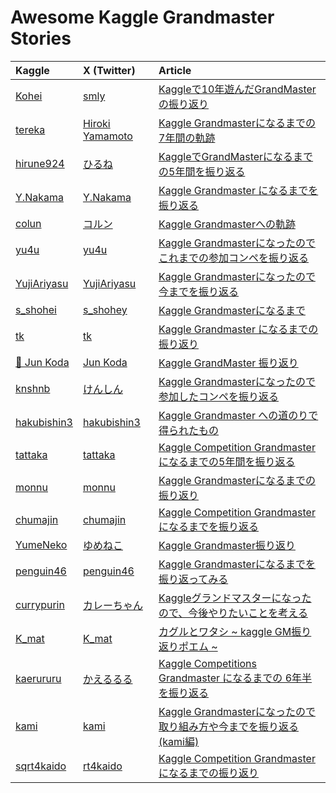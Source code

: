 # Awesome Kaggle Grandmaster Stories

| Kaggle                                             | X (Twitter)                                | Article                                                                                                                     |
|:---------------------------------------------------|:-------------------------------------------|:----------------------------------------------------------------------------------------------------------------------------|
| [Kohei](https://www.kaggle.com/confirm)            | [smly](https://x.com/smly)                 | [Kaggleで10年遊んだGrandMasterの振り返り](https://ho.lc/blog/kaggle_grandmaster_10yrs/)                                               |
| [tereka](https://www.kaggle.com/tereka)            | [Hiroki Yamamoto](https://x.com/tereka114) | [Kaggle Grandmasterになるまでの7年間の軌跡](https://nonbiri-tereka.hatenablog.com/entry/2021/12/25/221425)                             |
| [hirune924](https://www.kaggle.com/hirune924)      | [ひるね](https://x.com/hirune924)             | [KaggleでGrandMasterになるまでの5年間を振り返る](https://zenn.dev/hirune924/articles/6519ee83e817a9)                                      |
| [Y.Nakama](https://www.kaggle.com/yasufuminakama)  | [Y.Nakama](https://x.com/NmaViv)           | [Kaggle Grandmaster になるまでを振り返る](https://nmaviv.hatenablog.com/entry/2020/12/13/154455)                                      |
| [colun](https://www.kaggle.com/coluna)             | [コルン](https://x.com/colun)                 | [Kaggle Grandmasterへの軌跡](https://zenn.dev/colun/articles/3dac3d51e686ca)                                                    |
| [yu4u](https://www.kaggle.com/ren4yu)              | [yu4u](https://x.com/yu4u)                 | [Kaggle Grandmasterになったのでこれまでの参加コンペを振り返る](https://yu4u.hatenadiary.org/entry/2023/01/15/185119)                             |
| [YujiAriyasu](https://www.kaggle.com/yujiariyasu)  | [YujiAriyasu](https://x.com/aryyyyy221)    | [Kaggle Grandmasterになったので今までを振り返る](https://aryyyyy.hatenablog.com/entry/2023/03/14/110252)                                  |
| [s_shohei](https://www.kaggle.com/iiyamaiiyama)    | [s_shohey](https://x.com/s_shohey)         | [Kaggle Grandmasterになるまで](https://zenn.dev/s_shohey/articles/46d48ad096b82f)                                                |
| [tk](https://www.kaggle.com/tanakar)               | [tk](https://x.com/tnkcoder)               | [Kaggle Grandmaster になるまでの振り返り](https://tnkcoder.hatenablog.com/entry/2023/08/11/201816)                                    |
| [🐢 Jun Koda](https://www.kaggle.com/junkoda)      | [Jun Koda](https://x.com/junkoda)          | [Kaggle GrandMaster 振り返り](https://medium.com/@junkoda/kaggle-grandmaster-%E6%8C%AF%E3%82%8A%E8%BF%94%E3%82%8A-31bc67779b40) |
| [knshnb](https://www.kaggle.com/knshnb)            | [けんしん](https://x.com/knshnb)               | [Kaggle Grandmasterになったので参加したコンペを振り返る](https://blog.knshnb.com/posts/journey-to-grandmaster/)                               |
| [hakubishin3](https://www.kaggle.com/shuheigoda)   | [hakubishin3](https://x.com/jy_msc)        | [Kaggle Grandmaster への道のりで得られたもの](https://www.wantedly.com/companies/wantedly/post_articles/876592)                         |
| [tattaka](https://www.kaggle.com/tattaka)          | [tattaka](https://x.com/tattaka_sun)       | [Kaggle Competition Grandmasterになるまでの5年間を振り返る](https://tattakaaqua.hatenablog.com/entry/2024/01/06/131713)                  |
| [monnu](https://www.kaggle.com/fuumin621)          | [monnu](https://x.com/monnu0621)           | [Kaggle Grandmasterになるまでの振り返り](https://monnu621.hatenablog.com/entry/2024/01/26/180550)                                     |
| [chumajin](https://www.kaggle.com/chumajin)        | [chumajin](https://x.com/ChuMajin)         | [Kaggle Competition Grandmasterになるまでを振り返る](https://zenn.dev/chumajin/articles/grandmaster-article1)                         |
| [YumeNeko](https://www.kaggle.com/kashiwaba)       | [ゆめねこ](https://x.com/yume_neko92)          | [Kaggle Grandmaster振り返り](https://zenn.dev/yume_neko/articles/314ab559048aa8)                                                |
| [penguin46](https://www.kaggle.com/ryotayoshinobu) | [penguin46](https://x.com/ryota_cpp)       | [Kaggle Grandmasterになるまでを振り返ってみる](https://penguin46.hatenablog.com/entry/2024/07/28/150155)                                 |
| [currypurin](https://www.kaggle.com/currypurin) | [カレーちゃん](https://x.com/currypurin)         | [Kaggleグランドマスターになったので、今後やりたいことを考える](https://note.com/currypurin/n/n722cd306f7ad)                                            |
| [K_mat](https://www.kaggle.com/kmat2019) | [K_mat](https://x.com/Kmat67916008)                                  | [カグルとワタシ ~ kaggle GM振り返りポエム ~](https://qiita.com/Kmat67916008/items/631838d128e538f16119)                                            |
| [kaerururu](https://www.kaggle.com/kaerunantoka) | [かえるるる](https://x.com/kaeru_nantoka) | [Kaggle Competitions Grandmaster になるまでの 6年半を振り返る](https://kaeru-nantoka.hatenablog.com/entry/2024/12/20/161203)|
| [kami](https://www.kaggle.com/kami634) | [kami](https://x.com/634kami) | [Kaggle Grandmasterになったので取り組み方や今までを振り返る(kami編)](https://zenn.dev/dena/articles/f2c90e00ffbc26)|
| [sqrt4kaido](https://www.kaggle.com/nomorevotch) | [rt4kaido](https://x.com/sqrt4kaido) | [Kaggle Competition Grandmasterになるまでの振り返り](https://sqrt4kaido.hatenablog.com/entry/2025/01/02/165851) |
